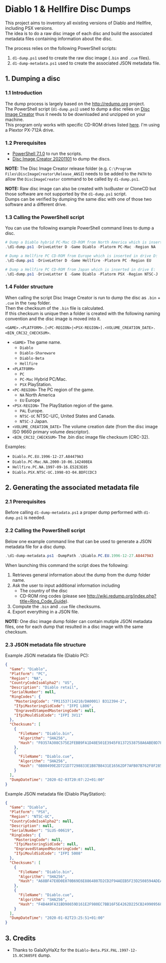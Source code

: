 # Diablo 1 &amp; Hellfire Disc Dumps

This project aims to inventory all existing versions of Diablo and Hellfire, including PSX versions.  
The idea is to do a raw disc image of each disc and build the associated metadata files containing information about the disc.

The process relies on the following PowerShell scripts:
1. `d1-dump.ps1` used to create the raw disc image (`.bin` and `.cue` files).
2. `d1-dump-metadata.ps1` used to create the associated JSON metadata file.

## 1. Dumping a disc
### 1.1 Introduction

The dump process is largely based on the http://redump.org project.  
The PowerShell script (`d1-dump.ps1`) used to dump a disc relies on [Disc Image Creator](https://github.com/saramibreak/DiscImageCreator) thus it needs to be downloaded and unzipped on your machine.  
This program only works with specific CD-ROM drives listed [here](http://wiki.redump.org/index.php?title=DiscImageCreator:_Optical_Disc_Drive_Compatibility). I'm using a Plextor PX-712A drive.

### 1.2 Prerequisites

- [PowerShell 7.1.0](https://github.com/PowerShell/PowerShell/releases/tag/v7.0.3) to run the scripts.
- [Disc Image Creator 20201101](https://github.com/saramibreak/DiscImageCreator/releases/tag/20201101) to dump the discs.

__NOTE:__ The Disc Image Creator release folder (e.g. `C:\Program Files\DiscImageCreator\Release_ANSI`) needs to be added to the `PATH` to allow the `DiscImageCreator` command to be called by `d1-dump.ps1`.

__NOTE:__ Raw disc image can also be created with IsoBuster or CloneCD but those software are not supported by the `d1-dump.ps1` script.  
Dumps can be verified by dumping the same disc with one of those two software and a different drive.

### 1.3 Calling the PowerShell script

You can use the following example PowerShell command lines to dump a disc.

```powershell
# Dump a Diablo hybrid PC-Mac CD-ROM from North America which is inserted in drive D:
.\d1-dump.ps1 -DriveLetter D -Game Diablo -Platorm PC-Mac -Region NA

# Dump a Hellfire PC CD-ROM from Europe which is inserted in drive D:
.\d1-dump.ps1 -DriveLetter D -Game Hellfire -Platorm PC -Region EU

# Dump a Hellfire PC CD-ROM from Japan which is inserted in drive E:
.\d1-dump.ps1 -DriveLetter E -Game Diablo -Platorm PSX -Region NTSC-J
```

### 1.4 Folder structure

When calling the script Disc Image Creator is run to dump the disc as `.bin` + `.cue` in the `temp` folder.  
Then the checksum of the `.bin` file is calculated.  
If this checksum is unique then a folder is created with the following naming convention and the disc image is moved into it.

`<GAME>.<PLATFORM>.[<PC-REGION>|<PSX-REGION>].<VOLUME_CREATION_DATE>.<BIN_CRC32_CHECKSUM>`.

- `<GAME>` The game name.
    - `Diablo`
    - `Diablo-Shareware`
    - `Diablo-Beta`
    - `Hellfire`
- `<PLATFORM>`
    - `PC`
    - `PC-Mac` Hybrid PC/Mac.
    - `PSX` PlayStation.
- `<PC-REGION>` The PC region of the game.
    - `NA` North America
    - `EU` Europe
- `<PSX-REGION>` The PlayStation region of the game.
    - `PAL` Europe. 
    - `NTSC-UC` NTSC-U/C, United States and Canada.
    - `NTSC-J` Japan.
- `<VOLUME_CREATION_DATE>` The volume creation date (from the disc image ISO 9660 primary volume descriptor).
- `<BIN_CRC32_CHECKSUM>` The .bin disc image file checksum (CRC-32).

Examples:

- `Diablo.PC.EU.1996-12-27.A84479A3`
- `Diablo.PC-Mac.NA.2000-10-06.142408EA`
- `Hellfire.PC.NA.1997-09-16.E52E3E85`
- `Diablo.PSX.NTSC-UC.1998-03-04.BDFCCDC3`

## 2. Generating the associated metadata file
### 2.1 Prerequisites

Before calling `d1-dump-metadata.ps1` a proper dump performed with `d1-dump.ps1` is needed.

### 2.2 Calling the PowerShell script

Below one example command line that can be used to generate a JSON metadata file for a disc dump.

```powershell
.\d1-dump-metadata.ps1 -DumpPath .\Diablo.PC.EU.1996-12-27.A84479A3
```

When launching this command the script does the following:
1. Retrieves general information about the dump from the dump folder name.
2. Ask the user to input additional information including
    - The country of the disc
    - CD-ROM ring codes (please see http://wiki.redump.org/index.php?title=Ring_Code_Guide).
3. Compute the `.bin` and `.cue` file checksums.
4. Export everything in a JSON file.

__NOTE:__ One disc image dump folder can contain mutiple JSON metadata files, one for each dump that resulted in a disc image with the same checksum.

### 2.3 JSON metadata file structure

Example JSON metadata file (Diablo PC):
```json
{
  "Game": "Diablo",
  "Platform": "PC",
  "Region": "NA",
  "CountryCodeIsoAlpha2": "US",
  "Description": "Diablo retail",
  "SerialNumber": null,
  "RingCodes": {
    "MasteringCode": "FM11537(14210/DA0001) B312394-2",
    "IfpiMasteringSidCode": "IFPI L806",
    "EngravedStampedMasteringCode": null,
    "IfpiMouldSidCode": "IFPI 3V11"
  },
  "Checksums": [
    {
      "FileName": "Diablo.bin",
      "Algorithm": "SHA256",
      "Hash": "F0357A308C575E2FEBB9FA1D48E501E3945F81372538758A6ABE0D7F95198324"
    },
    {
      "FileName": "Diablo.cue",
      "Algorithm": "SHA256",
      "Hash": "6B80499E2D721D77298833E1B87B8431E16562DF7AFB07B762F8F28525EA1D4A"
    }
  ],
  "DumpDateTime": "2020-02-03T20:07:22+01:00"
}
```

Example JSON metadata file (Diablo PlayStation):
```json
{
  "Game": "Diablo",
  "Platform": "PSX",
  "Region": "NTSC-UC",
  "CountryCodeIsoAlpha2": null,
  "Description": null,
  "SerialNumber": "SLUS-00619",
  "RingCodes": {
    "MasteringCode": null,
    "IfpiMasteringSidCode": null,
    "EngravedStampedMasteringCode": null,
    "IfpiMouldSidCode": "IFPI 5008"
  },
  "Checksums": [
    {
      "FileName": "Diablo.bin",
      "Algorithm": "SHA256",
      "Hash": "A68BF47E0D0E070B69E6E8864807D2CD2F94AEEB5F23D2508594ADEA4E4EE53F"
    },
    {
      "FileName": "Diablo.cue",
      "Algorithm": "SHA256",
      "Hash": "F4B4A9FA31BD98659D161E2F980EC7BB16F5E4262D225CB249909568769C990F"
    }
  ],
  "DumpDateTime": "2020-01-02T23:25:51+01:00"
}
```

## 3. Credits

- Thanks to GalaXyHaXz for the `Diablo-Beta.PSX.PAL.1997-12-15.0C3605FE` dump.

